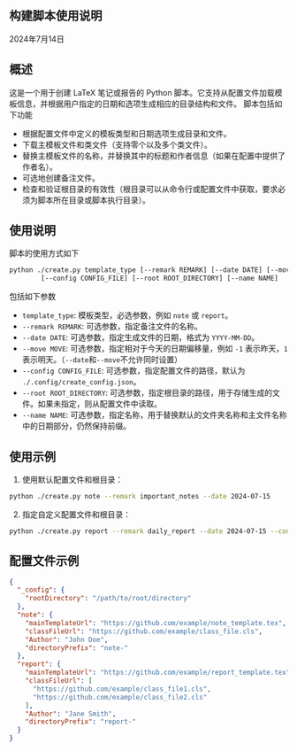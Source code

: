 ## 构建脚本使用说明

2024年7月14日

## 概述

这是一个用于创建 LaTeX 笔记或报告的 Python 脚本。它支持从配置文件加载模板信息，并根据用户指定的日期和选项生成相应的目录结构和文件。
脚本包括如下功能

- 根据配置文件中定义的模板类型和日期选项生成目录和文件。
- 下载主模板文件和类文件（支持零个以及多个类文件）。
- 替换主模板文件的名称，并替换其中的标题和作者信息（如果在配置中提供了作者名）。
- 可选地创建备注文件。
- 检查和验证根目录的有效性（根目录可以从命令行或配置文件中获取，要求必须为脚本所在目录或脚本执行目录）。

## 使用说明

脚本的使用方式如下
```bash
python ./create.py template_type [--remark REMARK] [--date DATE] [--move MOVE]
        [--config CONFIG_FILE] [--root ROOT_DIRECTORY] [--name NAME]
```
包括如下参数

- `template_type`: 模板类型，必选参数，例如 `note` 或 `report`。
- `--remark REMARK`: 可选参数，指定备注文件的名称。
- `--date DATE`: 可选参数，指定生成文件的日期，格式为 `YYYY-MM-DD`。
- `--move MOVE`: 可选参数，指定相对于今天的日期偏移量，例如 `-1` 表示昨天，`1` 表示明天。（`--date`和`--move`不允许同时设置）
- `--config CONFIG_FILE`: 可选参数，指定配置文件的路径，默认为 `./.config/create_config.json`。
- `--root ROOT_DIRECTORY`: 可选参数，指定根目录的路径，用于存储生成的文件。如果未指定，则从配置文件中读取。
- `--name NAME`: 可选参数，指定名称，用于替换默认的文件夹名称和主文件名称中的日期部分，仍然保持前缀。

## 使用示例

1. 使用默认配置文件和根目录：

```bash
python ./create.py note --remark important_notes --date 2024-07-15
```

2. 指定自定义配置文件和根目录：

```bash
python ./create.py report --remark daily_report --date 2024-07-15 --config /path/to/my/config.json --root /path/to/root/directory
```

## 配置文件示例

```json
{
  "_config": {
    "rootDirectory": "/path/to/root/directory"
  },
  "note": {
    "mainTemplateUrl": "https://github.com/example/note_template.tex",
    "classFileUrl": "https://github.com/example/class_file.cls",
    "Author": "John Doe",
    "directoryPrefix": "note-"
  },
  "report": {
    "mainTemplateUrl": "https://github.com/example/report_template.tex",
    "classFileUrl": [
      "https://github.com/example/class_file1.cls",
      "https://github.com/example/class_file2.cls"
    ],
    "Author": "Jane Smith",
    "directoryPrefix": "report-"
  }
}
```
